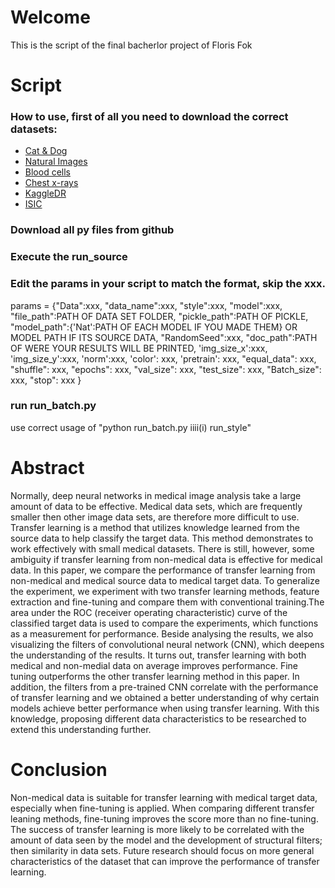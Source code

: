 # Welcome
This is the script of the final bacherlor project of Floris Fok

# Script
### How to use, first of all you need to download the correct datasets:
* [Cat & Dog](https://www.microsoft.com/en-us/download/details.aspx?id=54765)
* [Natural Images](https://www.kaggle.com/prasunroy/natural-images)
* [Blood cells](https://www.kaggle.com/paultimothymooney/blood-cells/home)
* [Chest x-rays](https://www.kaggle.com/paultimothymooney/chest-xray-pneumonia)
* [KaggleDR](https://www.kaggle.com/c/diabetic-retinopathy-detection/data)
* [ISIC](https://challenge.kitware.com/#challenge/n/ISIC_2017%3A_Skin_Lesion_Analysis_Towards_Melanoma_Detection)

### Download all py files from github

### Execute the run_source 

### Edit the params in your script to match the format, skip the xxx.
 params = {"Data":xxx,
         "data_name":xxx,
         "style":xxx,
         "model":xxx,
         "file_path":PATH OF DATA SET FOLDER,
         "pickle_path":PATH OF PICKLE,
         "model_path":{'Nat':PATH OF EACH MODEL IF YOU MADE THEM} OR MODEL PATH IF ITS SOURCE DATA,
         "RandomSeed":xxx,
         "doc_path":PATH OF WERE YOUR RESULTS WILL BE PRINTED,
         'img_size_x':xxx,
         'img_size_y':xxx,
         'norm':xxx,
         'color': xxx, 
         'pretrain': xxx, 
         "equal_data": xxx, 
         "shuffle": xxx, 
         "epochs": xxx, 
         "val_size": xxx,
         "test_size": xxx, 
         "Batch_size": xxx,
         "stop": xxx
         }

### run run_batch.py
use correct usage of "python run_batch.py iiii(i) run_style"


# Abstract
Normally, deep neural networks in medical image analysis take a large amount of data to be effective. Medical data sets, which are frequently smaller then other image data sets, are therefore more difficult to use. Transfer learning is a method that utilizes knowledge learned from the source data to help classify the target data. This method demonstrates to work effectively with small medical datasets. There is still, however, some ambiguity if transfer learning from non-medical data is effective for medical data. In this paper, we compare the performance of transfer learning from non-medical and medical source data to medical target data. To generalize the experiment, we experiment with two transfer learning methods, feature extraction and fine-tuning and compare them with conventional training.The area under the ROC (receiver operating characteristic) curve of the classified target data is used to compare the experiments, which functions as a measurement for performance. Beside analysing the results, we also visualizing the filters of convolutional neural network (CNN), which deepens the understanding of the results. It turns out, transfer learning with both medical and non-medial data on average improves performance. Fine tuning outperforms the other transfer learning method in this paper. In addition, the filters from a pre-trained CNN correlate with the performance of transfer learning and we obtained a better understanding of why certain models achieve better performance when using transfer learning. With this knowledge, proposing different data characteristics to be researched to extend this understanding further.

# Conclusion
Non-medical data is suitable for transfer learning with medical target data, especially when fine-tuning is applied. When comparing different transfer leaning methods, fine-tuning improves the score more than no fine-tuning. The success of transfer learning is more likely to be correlated with the amount of data seen by the model and the development of structural filters; then similarity in data sets. Future research should focus on more general characteristics of the dataset that can improve the performance of transfer learning.
